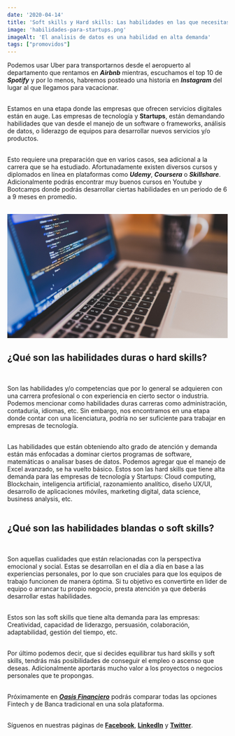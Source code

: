 ```yaml
--- 
date: '2020-04-14' 
title: 'Soft skills y Hard skills: Las habilidades en las que necesitas invertir' 
image: 'habilidades-para-startups.png'
imageAlt: 'El analisis de datos es una habilidad en alta demanda'
tags: ["promovidos"]
--- 
```


Podemos usar Uber para transportarnos desde el aeropuerto al departamento que rentamos en ***Airbnb*** mientras, escuchamos el top 10 de ***Spotify*** y por lo menos, habremos posteado una historia en ***Instagram*** del lugar al que llegamos para vacacionar. <br/><br/>

Estamos en una etapa donde las empresas que ofrecen servicios digitales están en auge. Las empresas de tecnología y **Startups**, están demandando habilidades que van desde el manejo de un software o frameworks, análisis de datos, o liderazgo de equipos para desarrollar nuevos servicios y/o productos. <br/><br/>

Esto requiere una preparación que en varios casos, sea adicional a la carrera que se ha estudiado. Afortunadamente existen diversos cursos y diplomados en línea en plataformas como ***Udemy***, ***Coursera*** o ***Skillshare***. Adicionalmente podrás encontrar muy buenos cursos en Youtube y Bootcamps donde podrás desarrollar ciertas habilidades en un periodo de 6 a 9 meses en promedio. <br/><br/>

![Aprender a programar se ha vuelto cada vez mas importante](coding-bootcamp.png) <br/>

## ¿Qué son las habilidades duras o hard skills?
<br/>

Son las habilidades y/o competencias que por lo general se adquieren con una carrera profesional o con experiencia en cierto sector o industria. Podemos mencionar como habilidades duras carreras como administración, contaduría, idiomas, etc. Sin embargo, nos encontramos en una etapa donde contar con una licenciatura, podría no ser suficiente para trabajar en empresas de tecnología. <br/><br/>

Las habilidades que están obteniendo alto grado de atención y demanda están más enfocadas a dominar ciertos programas de software, matemáticas o analisar bases de datos. Podemos agregar que el manejo de Excel avanzado, se ha vuelto básico.
Estos son las hard skills que tiene alta demanda para las empresas de tecnología y Startups: Cloud computing, Blockchain, inteligencia artificial, razonamiento analítico, diseño UX/UI, desarrollo de aplicaciones móviles, marketing digital, data science, business analysis, etc. <br/><br/>

## ¿Qué son las habilidades blandas o soft skills?
<br/>

Son aquellas cualidades que están relacionadas con la perspectiva emocional y social. Estas se desarrollan en el día a día en base a las experiencias personales, por lo que son cruciales para que los equipos de trabajo funcionen de manera óptima. Si tu objetivo es convertirte en lider de equipo o arrancar tu propio negocio, presta atención ya que deberás desarrollar estas habilidades. <br/><br/>

Estos son las soft skills que tiene alta demanda para las empresas: Creatividad, capacidad de liderazgo, persuasión, colaboración, adaptabilidad, gestión del tiempo, etc. <br/><br/>

Por último podemos decir, que si decides equilibrar tus hard skills y soft skills, tendrás más posibilidades de conseguir el empleo o ascenso que deseas. Adicionalmente aportarás mucho valor a los proyectos o negocios personales que te propongas. <br/><br/>

Próximamente en ***[Oasis Financiero](https://www.oasisfinanciero.mx)*** podrás comparar todas las opciones Fintech y de Banca tradicional en una sola plataforma. <br/><br/>

Síguenos en nuestras páginas de **[Facebook](https://facebook.com/oasisfinanciero)**, **[LinkedIn](https://www.linkedin.com/company/oasisfinanciero/)** y **[Twitter](https://twitter.com/oasisfintech)**.